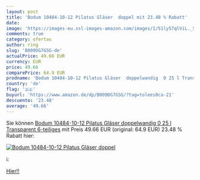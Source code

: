 ```yaml
---
layout: post
title: 'Bodum 10484-10-12 Pilatus Gläser  doppel mit 23.48 % Rabatt'
date: 
image: 'https://images-eu.ssl-images-amazon.com/images/I/51ly57qlViL._SL200_.jpg'
comments: true
category: ofertas
author: ring
slug: 'B009DG7GSG-de'
actualPrice: 49.66 EUR
currency: EUR
price: 49.66
comparePrice: 64.9 EUR
prodname: 'Bodum 10484-10-12 Pilatus Gläser  doppelwandig  0 25 l Transparent  6-teiliges'
country: 'de'
flag: '🇩🇪'
buyurl: 'https://www.amazon.de/dp/B009DG7GSG/?tag=tolees0ca-21'
descuento: '23.48'
average: '49.66'
---
```


Sie können [Bodum 10484-10-12 Pilatus Gläser  doppelwandig  0 25 l Transparent  6-teiliges](https://www.amazon.de/dp/B009DG7GSG/?tag=tolees0ca-21) mit Preis 49.66 EUR (original: 64.9 EUR) 23.48 % Rabatt hier:

[![Bodum 10484-10-12 Pilatus Gläser  doppel](https://images-eu.ssl-images-amazon.com/images/I/51ly57qlViL._SL200_.jpg)](https://www.amazon.de/dp/B009DG7GSG/?tag=tolees0ca-21)

ℹ️:


[Hier!!](https://www.amazon.de/dp/B009DG7GSG/?tag=tolees0ca-21)
